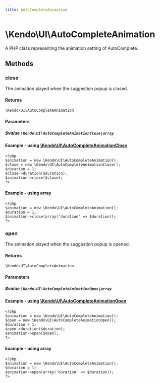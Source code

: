```yaml
---
title: AutoCompleteAnimation
---
```


# \Kendo\UI\AutoCompleteAnimation

A PHP class representing the animation setting of AutoComplete.


## Methods

### close

The animation played when the suggestion popup is closed.

#### Returns
`\Kendo\UI\AutoCompleteAnimation`

#### Parameters

##### $value `\Kendo\UI\AutoCompleteAnimationClose|array`


#### Example - using [\Kendo\UI\AutoCompleteAnimationClose](/kendo-ui/api/wrappers/php/Kendo/UI/AutoCompleteAnimationClose)
    <?php
    $animation = new \Kendo\UI\AutoCompleteAnimation();
    $close = new \Kendo\UI\AutoCompleteAnimationClose();
    $duration = 1;
    $close->duration($duration);
    $animation->close($close);
    ?>

#### Example - using array

    <?php
    $animation = new \Kendo\UI\AutoCompleteAnimation();
    $duration = 1;
    $animation->close(array('duration' => $duration));
    ?>

### open

The animation played when the suggestion popup is opened.

#### Returns
`\Kendo\UI\AutoCompleteAnimation`

#### Parameters

##### $value `\Kendo\UI\AutoCompleteAnimationOpen|array`


#### Example - using [\Kendo\UI\AutoCompleteAnimationOpen](/kendo-ui/api/wrappers/php/Kendo/UI/AutoCompleteAnimationOpen)
    <?php
    $animation = new \Kendo\UI\AutoCompleteAnimation();
    $open = new \Kendo\UI\AutoCompleteAnimationOpen();
    $duration = 1;
    $open->duration($duration);
    $animation->open($open);
    ?>

#### Example - using array

    <?php
    $animation = new \Kendo\UI\AutoCompleteAnimation();
    $duration = 1;
    $animation->open(array('duration' => $duration));
    ?>

